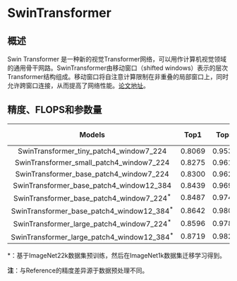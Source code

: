 # SwinTransformer

## 概述
Swin Transformer 是一种新的视觉Transformer网络，可以用作计算机视觉领域的通用骨干网路。SwinTransformer由移动窗口（shifted windows）表示的层次Transformer结构组成。移动窗口将自注意计算限制在非重叠的局部窗口上，同时允许跨窗口连接，从而提高了网络性能。[论文地址](https://arxiv.org/abs/2103.14030)。


## 精度、FLOPS和参数量

| Models           | Top1 | Top5 | Reference<br>top1 | Reference<br>top5 | FLOPS<br>(G) | Params<br>(M) |
|:--:|:--:|:--:|:--:|:--:|:--:|:--:|
| SwinTransformer_tiny_patch4_window7_224    | 0.8069 | 0.9534 | 0.812 | 0.955 | 4.5  | 28   |
| SwinTransformer_small_patch4_window7_224   | 0.8275 | 0.9613 | 0.832 | 0.962 | 8.7  | 50   |
| SwinTransformer_base_patch4_window7_224    | 0.8300 | 0.9626 | 0.835 | 0.965 | 15.4 | 88   |
| SwinTransformer_base_patch4_window12_384   | 0.8439 | 0.9693 | 0.845 | 0.970 | 47.1 | 88   |
| SwinTransformer_base_patch4_window7_224<sup>*</sup>    | 0.8487 | 0.9746 | 0.852 | 0.975 | 15.4 | 88   |
| SwinTransformer_base_patch4_window12_384<sup>*</sup>   | 0.8642 | 0.9807 | 0.864 | 0.980 | 47.1 | 88   |
| SwinTransformer_large_patch4_window7_224<sup>*</sup>   | 0.8596 | 0.9783 | 0.863 | 0.979 | 34.5 | 197 |
| SwinTransformer_large_patch4_window12_384<sup>*</sup>  | 0.8719 | 0.9823 | 0.873 | 0.982 | 103.9 | 197 |

*：基于ImageNet22k数据集预训练，然后在ImageNet1k数据集迁移学习得到。

**注**：与Reference的精度差异源于数据预处理不同。
